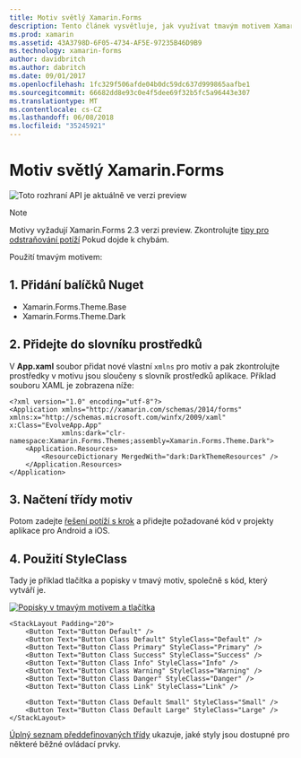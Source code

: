 ```yaml
---
title: Motiv světlý Xamarin.Forms
description: Tento článek vysvětluje, jak využívat tmavým motivem Xamarin.Forms v aplikaci.
ms.prod: xamarin
ms.assetid: 43A3798D-6F05-4734-AF5E-97235B46D9B9
ms.technology: xamarin-forms
author: davidbritch
ms.author: dabritch
ms.date: 09/01/2017
ms.openlocfilehash: 1fc329f506afde04b0dc59dc637d999865aafbe1
ms.sourcegitcommit: 66682dd8e93c0e4f5dee69f32b5fc5a96443e307
ms.translationtype: MT
ms.contentlocale: cs-CZ
ms.lasthandoff: 06/08/2018
ms.locfileid: "35245921"
---
```

# <a name="xamarinforms-dark-theme"></a>Motiv světlý Xamarin.Forms

![](~/media/shared/preview.png "Toto rozhraní API je aktuálně ve verzi preview")

> [!NOTE]
> Motivy vyžadují Xamarin.Forms 2.3 verzi preview. Zkontrolujte [tipy pro odstraňování potíží](~/xamarin-forms/user-interface/themes/index.md) Pokud dojde k chybám.

Použití tmavým motivem:

## <a name="1-add-nuget-packages"></a>1. Přidání balíčků Nuget

* Xamarin.Forms.Theme.Base
* Xamarin.Forms.Theme.Dark

## <a name="2-add-to-the-resource-dictionary"></a>2. Přidejte do slovníku prostředků

V **App.xaml** soubor přidat nové vlastní `xmlns` pro motiv a pak zkontrolujte prostředky v motivu jsou sloučeny s slovník prostředků aplikace.
Příklad souboru XAML je zobrazena níže:

```xaml
<?xml version="1.0" encoding="utf-8"?>
<Application xmlns="http://xamarin.com/schemas/2014/forms" xmlns:x="http://schemas.microsoft.com/winfx/2009/xaml" x:Class="EvolveApp.App"
             xmlns:dark="clr-namespace:Xamarin.Forms.Themes;assembly=Xamarin.Forms.Theme.Dark">
    <Application.Resources>
        <ResourceDictionary MergedWith="dark:DarkThemeResources" />
    </Application.Resources>
</Application>
```

## <a name="3-load-theme-classes"></a>3. Načtení třídy motiv

Potom zadejte [řešení potíží s krok](~/xamarin-forms/user-interface/themes/index.md) a přidejte požadované kód v projekty aplikace pro Android a iOS.

## <a name="4-use-styleclass"></a>4. Použití StyleClass

Tady je příklad tlačítka a popisky v tmavý motiv, společně s kód, který vytváří je.

[![](dark-images/dark-theme-sml.png "Popisky v tmavým motivem a tlačítka")](dark-images/dark-theme.png#lightbox "popisky v tmavým motivem a tlačítka")

```xaml
<StackLayout Padding="20">
    <Button Text="Button Default" />
    <Button Text="Button Class Default" StyleClass="Default" />
    <Button Text="Button Class Primary" StyleClass="Primary" />
    <Button Text="Button Class Success" StyleClass="Success" />
    <Button Text="Button Class Info" StyleClass="Info" />
    <Button Text="Button Class Warning" StyleClass="Warning" />
    <Button Text="Button Class Danger" StyleClass="Danger" />
    <Button Text="Button Class Link" StyleClass="Link" />

    <Button Text="Button Class Default Small" StyleClass="Small" />
    <Button Text="Button Class Default Large" StyleClass="Large" />
</StackLayout>
```

[Úplný seznam předdefinovaných třídy](~/xamarin-forms/user-interface/themes/index.md) ukazuje, jaké styly jsou dostupné pro některé běžné ovládací prvky.
